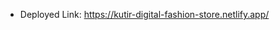 - Deployed Link: <a href="https://kutir-digital-fashion-store.netlify.app/">https://kutir-digital-fashion-store.netlify.app/</a>
